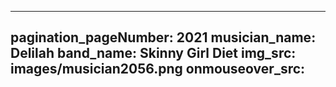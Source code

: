------
pagination_pageNumber: 2021
musician_name: Delilah
band_name: Skinny Girl Diet
img_src: images/musician2056.png
onmouseover_src: 
------